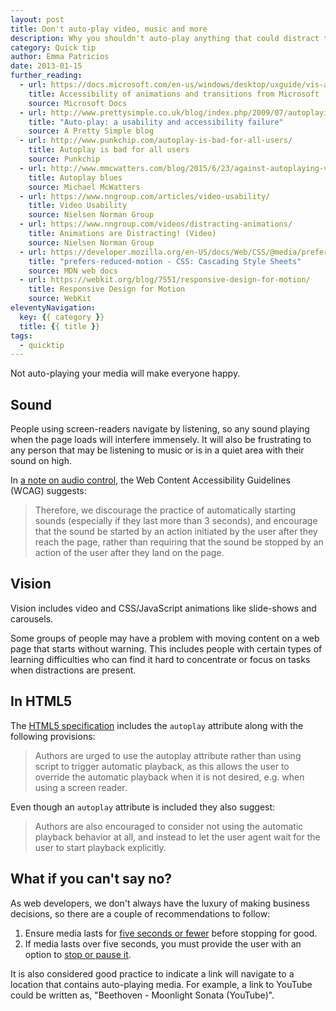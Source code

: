 ```yaml
---
layout: post
title: Don't auto-play video, music and more
description: Why you shouldn't auto-play anything that could distract the user from their main task.
category: Quick tip
author: Emma Patricios
date: 2013-01-15
further_reading:
  - url: https://docs.microsoft.com/en-us/windows/desktop/uxguide/vis-animations#accessibility
    title: Accessibility of animations and transitions from Microsoft
    source: Microsoft Docs
  - url: http://www.prettysimple.co.uk/blog/index.php/2009/07/autoplaying-videos/
    title: "Auto-play: a usability and accessibility failure"
    source: A Pretty Simple blog
  - url: http://www.punkchip.com/autoplay-is-bad-for-all-users/
    title: Autoplay is bad for all users
    source: Punkchip
  - url: http://www.mmcwatters.com/blog/2015/6/23/against-autoplaying-videos
    title: Autoplay blues
    source: Michael McWatters
  - url: https://www.nngroup.com/articles/video-usability/
    title: Video Usability
    source: Nielsen Norman Group
  - url: https://www.nngroup.com/videos/distracting-animations/
    title: Animations are Distracting! (Video)
    source: Nielsen Norman Group
  - url: https://developer.mozilla.org/en-US/docs/Web/CSS/@media/prefers-reduced-motion
    title: "prefers-reduced-motion - CSS: Cascading Style Sheets"
    source: MDN web docs
  - url: https://webkit.org/blog/7551/responsive-design-for-motion/
    title: Responsive Design for Motion
    source: WebKit
eleventyNavigation:
  key: {{ category }}
  title: {{ title }}
tags:
  - quicktip
---
```


Not auto-playing your media will make everyone happy.


## Sound

People using screen-readers navigate by listening, so any sound playing when the page loads will interfere immensely. It will also be frustrating to any person that may be listening to music or is in a quiet area with their sound on high.

In [a note on audio control](https://www.w3.org/WAI/WCAG21/Understanding/audio-control.html), the Web Content Accessibility Guidelines (WCAG) suggests:

> Therefore, we discourage the practice of automatically starting sounds (especially if they last more than 3 seconds), and encourage that the sound be started by an action initiated by the user after they reach the page, rather than requiring that the sound be stopped by an action of the user after they land on the page.


## Vision

Vision includes video and CSS/JavaScript animations like slide-shows and carousels.

Some groups of people may have a problem with moving content on a web page that starts without warning. This includes people with certain types of learning difficulties who can find it hard to concentrate or focus on tasks when distractions are present.


## In HTML5

The [HTML5 specification](https://w3c.github.io/html/semantics-embedded-content.html#element-attrdef-media-autoplay) includes the `autoplay` attribute along with the following provisions:

> Authors are urged to use the autoplay attribute rather than using script to trigger automatic playback, as this allows the user to override the automatic playback when it is not desired, e.g. when using a screen reader.

Even though an `autoplay` attribute is included they also suggest:

> Authors are also encouraged to consider not using the automatic playback behavior at all, and instead to let the user agent wait for the user to start playback explicitly.


## What if you can't say no?

As web developers, we don't always have the luxury of making business decisions, so there are a couple of recommendations to follow:

1. Ensure media lasts for [five seconds or fewer](https://www.w3.org/TR/WCAG21/#pause-stop-hide) before stopping for good.
1. If media lasts over five seconds, you must provide the user with an option to [stop or pause it](https://www.w3.org/WAI/WCAG21/Understanding/pause-stop-hide.html).

It is also considered good practice to indicate a link will navigate to a location that contains auto-playing media. For example, a link to YouTube could be written as, "Beethoven - Moonlight Sonata (YouTube)".
